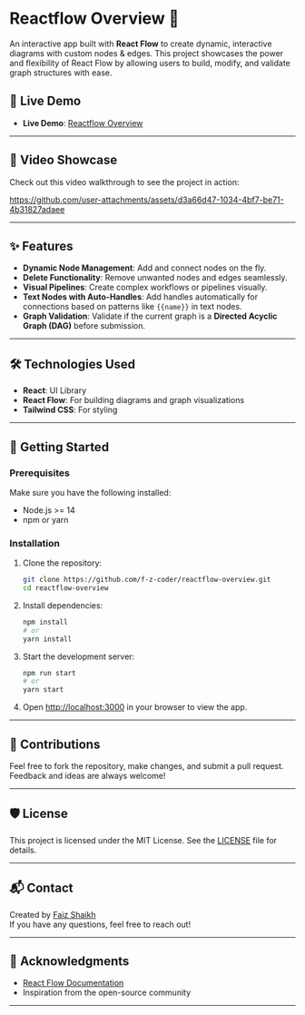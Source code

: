 # Reactflow Overview 🚀

An interactive app built with **React Flow** to create dynamic, interactive diagrams with custom nodes & edges. This project showcases the power and flexibility of React Flow by allowing users to build, modify, and validate graph structures with ease.

## 🔗 Live Demo

- **Live Demo**: [Reactflow Overview](https://reactflow-overview.netlify.app)

---

## 🎥 Video Showcase

Check out this video walkthrough to see the project in action:  

https://github.com/user-attachments/assets/d3a66d47-1034-4bf7-be71-4b31827adaee


---

## ✨ Features

- **Dynamic Node Management**: Add and connect nodes on the fly.
- **Delete Functionality**: Remove unwanted nodes and edges seamlessly.
- **Visual Pipelines**: Create complex workflows or pipelines visually.
- **Text Nodes with Auto-Handles**: Add handles automatically for connections based on patterns like `{{name}}` in text nodes.
- **Graph Validation**: Validate if the current graph is a **Directed Acyclic Graph (DAG)** before submission.

---

## 🛠️ Technologies Used

- **React**: UI Library
- **React Flow**: For building diagrams and graph visualizations
- **Tailwind CSS**: For styling

---

## 🚀 Getting Started

### Prerequisites

Make sure you have the following installed:

- Node.js >= 14
- npm or yarn

### Installation

1. Clone the repository:
   ```bash
   git clone https://github.com/f-z-coder/reactflow-overview.git
   cd reactflow-overview
   ```
2. Install dependencies:
   ```bash
   npm install
   # or
   yarn install
   ```
3. Start the development server:
   ```bash
   npm run start
   # or
   yarn start
   ```
4. Open [http://localhost:3000](http://localhost:3000) in your browser to view the app.

---

## 🤝 Contributions

Feel free to fork the repository, make changes, and submit a pull request. Feedback and ideas are always welcome!

---

## 🛡️ License

This project is licensed under the MIT License. See the [LICENSE](./LICENSE) file for details.

---

## 📬 Contact

Created by [Faiz Shaikh](https://faiz-shaikh.in)  
If you have any questions, feel free to reach out!

---

## 🙌 Acknowledgments

- [React Flow Documentation](https://reactflow.dev/)
- Inspiration from the open-source community

---
